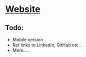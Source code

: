 # [Website](https://stalej.github.io/website/)

## Todo:
* Mobile version
* Ref links to LinkedIn, GitHub etc..
* More....
